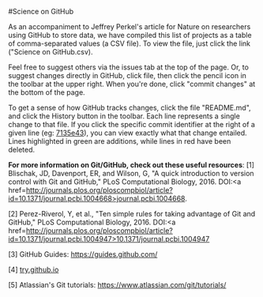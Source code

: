 #Science on GitHub

As an accompaniment to Jeffrey Perkel's article for Nature on researchers using GitHub to store data, we have 
compiled this list of projects as a table of comma-separated values (a CSV file). To view the file, just click the link ("Science on GitHub.csv).

Feel free to suggest others via the issues tab at the top of the page. Or, to suggest changes directly in GitHub, click file, then click the pencil icon in the toolbar at the upper right. When you're done, click "commit changes" at the bottom of the page.

To get a sense of how GitHub tracks changes, click the file "README.md", and click the History button in the toolbar. Each line represents a single change to that file. If you click the specific commit identifier at the right of a given line (eg: <a href=https://github.com/jperkel/Science-on-GitHub/commit/7135e431aabb18b905ea2d5e8b4b5385a9006df5>7135e43</a>), you can view exactly what that change entailed. Lines highlighted in green are additions, while lines in red have been deleted.

<b>For more information on Git/GitHub, check out these useful resources</b>:
[1] Blischak, JD, Davenport, ER, and Wilson, G, "A quick introduction to version control with Git and GitHub," PLoS Computational Biology, 2016. DOI:<a href=http://journals.plos.org/ploscompbiol/article?id=10.1371/journal.pcbi.1004668>journal.pcbi.1004668</a>.

[2] Perez-Riverol, Y, et al., "Ten simple rules for taking advantage of Git and GitHub," PLoS Computational Biology, 2016. DOI:<a href=http://journals.plos.org/ploscompbiol/article?id=10.1371/journal.pcbi.1004947>10.1371/journal.pcbi.1004947</a>

[3] GitHub Guides: https://guides.github.com/

[4] <a href=https://try.github.io/levels/1/challenges/1>try.github.io</a>

[5] Atlassian's Git tutorials: https://www.atlassian.com/git/tutorials/

